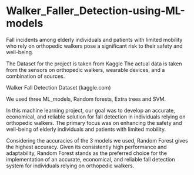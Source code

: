 # Walker_Faller_Detection-using-ML-models
Fall incidents among elderly individuals and patients with limited mobility who rely on orthopedic walkers pose a significant risk to their safety and well-being. 

The Dataset for the project is taken from Kaggle
The actual data is taken from the sensors on orthopedic walkers, wearable devices, and a combination of sources.

Walker Fall Detection Dataset (kaggle.com)

We used three ML_models, Random forests, Extra trees and SVM. 

In this machine learning project, our goal was to develop an accurate, economical, and reliable solution for fall detection in individuals relying on orthopedic walkers. The primary focus was on enhancing the safety and well-being of elderly individuals and patients with limited mobility.

Considering the accuracies of the 3 models we used, Random Forest gives the highest accuracy. Given its consistently high performance and adaptability, Random Forest stands as the preferred choice for the implementation of an accurate, economical, and reliable fall detection system for individuals relying on orthopedic walkers.



